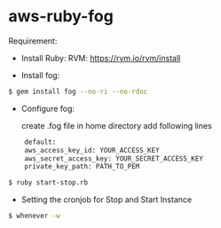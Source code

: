 # aws-ruby-fog

Requirement:
 - Install Ruby:
     RVM: https://rvm.io/rvm/install
 
 - Install fog:
```sh
$ gem install fog --no-ri --no-rdoc
```

 - Configure fog:

    create .fog file in home directory add following lines

```sh
    default:
    aws_access_key_id: YOUR_ACCESS_KEY
    aws_secret_access_key: YOUR_SECRET_ACCESS_KEY
    private_key_path: PATH_TO_PEM
```
```sh
$ ruby start-stop.rb
```
 - Setting the cronjob for Stop and Start Instance

```sh
$ whenever -w
```
